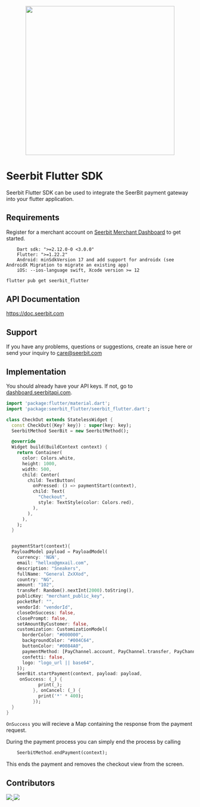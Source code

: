 <p align="center">
<img width="400" valign="top" src="https://assets.seerbitapi.com/images/seerbit_logo_type.png" data-canonical-src="https://res.cloudinary.com/dpejkbof5/image/upload/v1620323718/Seerbit_logo_png_ddcor4.png" style="max-width:100%; ">
</p>

# Seerbit Flutter SDK

Seerbit Flutter SDK can be used to integrate the SeerBit payment gateway into your flutter application. 

## Requirements 
Register for a merchant account on [Seerbit Merchant Dashboard](https://dashboard.seerbitapi.com) to get started. 

```
    Dart sdk: ">=2.12.0-0 <3.0.0"
    Flutter: ">=1.22.2"
    Android: minSdkVersion 17 and add support for androidx (see AndroidX Migration to migrate an existing app)
    iOS: --ios-language swift, Xcode version >= 12
```

```bash
flutter pub get seerbit_flutter
```

## API Documentation 
   https://doc.seerbit.com

## Support 
If you have any problems, questions or suggestions, create an issue here or send your inquiry to care@seerbit.com

## Implementation
You should already have your API keys. If not, go to [dashboard.seerbitapi.com](https://dashboard.seerbitapi.com).
```dart
import 'package:flutter/material.dart';
import 'package:seerbit_flutter/seerbit_flutter.dart';

class CheckOut extends StatelessWidget {
  const CheckOut({Key? key}) : super(key: key);
  SeerbitMethod SeerBit = new SeerbitMethod();  

  @override
  Widget build(BuildContext context) {
    return Container(
      color: Colors.white,
      height: 1000,
      width: 500,
      child: Center(
        child: TextButton(
          onPressed: () => paymentStart(context),
          child: Text(
            "Checkout",
            style: TextStyle(color: Colors.red),
          ),
        ),
      ),
    );
  }


  paymentStart(context){
  PayloadModel payload = PayloadModel(
    currency: 'NGN',
    email: "hellxo@gmxail.com",
    description: "Sneakers",
    fullName: "General ZxXXod",
    country: "NG",
    amount: "102",
    transRef: Random().nextInt(2000).toString(),
    publicKey: "merchant_public_key",
    pocketRef: "",
    vendorId: "vendorId",
    closeOnSuccess: false,
    closePrompt: false,
    setAmountByCustomer: false,
    customization: CustomizationModel(
      borderColor: "#000000",
      backgroundColor: "#004C64",
      buttonColor: "#0084A0",
      paymentMethod: [PayChannel.account, PayChannel.transfer, PayChannel.card],
      confetti: false,
      logo: "logo_url || base64",
    ));
    SeerBit.startPayment(context, payload: payload,
     onSuccess: (_) {
            print(_);
          }, onCancel: (_) {
            print('*' * 400);
          });
  }
}

```
```OnSuccess``` you will recieve a Map containing the response from the payment request.


During the payment process you can simply end the process by calling 
```dart
    SeerbitMethod.endPayment(context);
```
This ends the payment and removes the checkout view from the screen.
## Contributors
<span>
<a href="https://github.com/onuohasilver">
  <img src="https://github.com/onuohasilver.png?size=50">
</a>
</span>
<span>
<a href="https://github.com/victorighalo">
  <img src="https://github.com/victorighalo.png?size=50">
</a>
</span>
